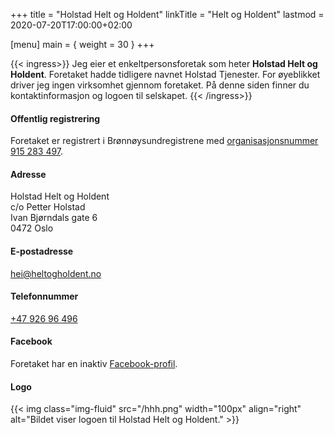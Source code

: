 +++
title = "Holstad Helt og Holdent"
linkTitle = "Helt og Holdent"
lastmod = 2020-07-20T17:00:00+02:00

[menu]
main = { weight = 30 }
+++

{{< ingress>}}
Jeg eier et enkeltpersonsforetak som heter **Holstad Helt og Holdent**.
Foretaket hadde tidligere navnet Holstad Tjenester. For øyeblikket driver jeg
ingen virksomhet gjennom foretaket. På denne siden finner du
kontaktinformasjon og logoen til selskapet.
{{< /ingress>}}

#### Offentlig registrering

Foretaket er registrert i Brønnøysundregistrene med [organisasjonsnummer 915&nbsp;283&nbsp;497](https://w2.brreg.no/enhet/sok/detalj.jsp?orgnr=915283497).

#### Adresse

Holstad Helt og Holdent  
c/o Petter Holstad  
Ivan Bjørndals gate 6  
0472 Oslo

#### E-postadresse

[hei@heltogholdent.no](mailto:hei@heltogholdent.no)

#### Telefonnummer

[+47&nbsp;926&nbsp;96&nbsp;496](tel:+4792696496)

#### Facebook

Foretaket har en inaktiv [Facebook-profil][facebook].

#### Logo

{{< img
    class="img-fluid"
    src="/hhh.png"
    width="100px"
    align="right"
    alt="Bildet viser logoen til Holstad Helt og Holdent."
    >}}

[facebook]: https://www.facebook.com/holstadheltogholdent/
